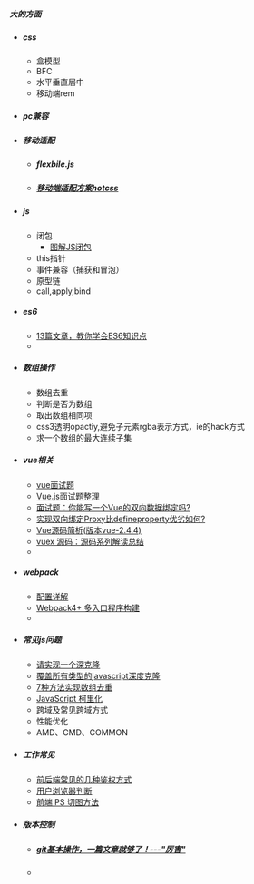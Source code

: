 ##### 大的方面

* #####  css

  * 盒模型
  * BFC
  * 水平垂直居中
  * 移动端rem

* ##### pc兼容

* ##### 移动适配

  * ##### flexbile.js

  * ##### [移动端适配方案hotcss](http://imochen.github.io/hotcss/)

* ##### js

  * 闭包
    * [图解JS闭包](https://zhuanlan.zhihu.com/p/27857268)
  * this指针
  * 事件兼容（捕获和冒泡）
  * 原型链
  * call,apply,bind

* ##### es6

  * [13篇文章，教你学会ES6知识点](https://juejin.im/post/5af153e96fb9a07aa34a35eb)
  * 

* ##### 数组操作

  * 数组去重
  * 判断是否为数组
  * 取出数组相同项
  * css3透明opactiy,避免子元素rgba表示方式，ie的hack方式
  * 求一个数组的最大连续子集

* ##### vue相关

  * [vue面试题](https://www.cnblogs.com/sichaoyun/p/8406194.html)
  * [Vue.js面试题整理](https://www.jianshu.com/p/b1dd80f4d542)
  * [面试题：你能写一个Vue的双向数据绑定吗?](https://juejin.im/post/5acc17cb51882555745a03f8)
  * [实现双向绑定Proxy比defineproperty优劣如何?](https://juejin.im/post/5acd0c8a6fb9a028da7cdfaf)
  * [Vue源码简析(版本vue-2.4.4)](https://juejin.im/post/5ab07a63f265da2389258b12)
  * [vuex 源码：源码系列解读总结](https://juejin.im/post/5aee630d6fb9a07abb237f49)
  * 

* ##### webpack

  * [配置详解](https://juejin.im/post/5ae925cff265da0ba76f89b7)
  * [Webpack4+ 多入口程序构建](https://juejin.im/post/5af3a6cbf265da0ba266ff25)
  * 

* ##### 常见js问题

  * [请实现一个深克隆](https://juejin.im/post/5abb55ee6fb9a028e33b7e0a)
  * [覆盖所有类型的javascript深度克隆](https://juejin.im/post/5ae19b07518825673123ea25)
  * [7种方法实现数组去重](https://juejin.im/post/5aed6110518825671b026bed?utm_medium=fe&utm_source=weixinqun)
  * [JavaScript 柯里化](https://juejin.im/post/5af13664f265da0ba266efcf)
  * 跨域及常见跨域方式
  * 性能优化
  * AMD、CMD、COMMON

* ##### 工作常见

  * [前后端常见的几种鉴权方式](https://blog.csdn.net/wang839305939/article/details/78713124)
  * [用户浏览器判断](https://juejin.im/post/5aed6da16fb9a07aac2457f6)
  * [前端 PS 切图方法](https://juejin.im/post/58e9deacb123db1ad05fab2f)

* ##### 版本控制

  * ##### [git基本操作，一篇文章就够了！---"厉害"](https://juejin.im/post/5ae072906fb9a07a9e4ce596)

  * ##### 